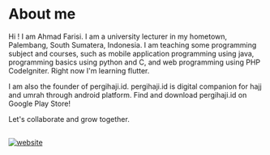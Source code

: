 # About me

Hi ! I am Ahmad Farisi. I am a university lecturer in my hometown, Palembang, South Sumatera, Indonesia. I am teaching some programming subject and courses, such as mobile application programming using java, programming basics using python and C, and web programming using PHP CodeIgniter. Right now I'm learning flutter.

I am also the founder of pergihaji.id. pergihaji.id is digital companion for hajj and umrah through android platform. Find and download pergihaji.id on Google Play Store! 

Let's collaborate and grow together. 


## 
[![website](https://img.shields.io/badge/ahmfarisi.com-lightgrey?style=for-the-badge&logo=Google-chrome&logoColor=white)](https://ahmfarisi.com/)
